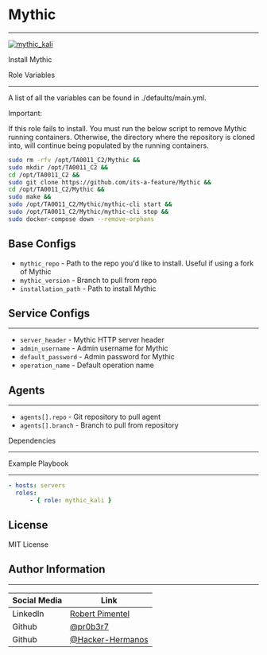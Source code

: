 # Mythic

-------

[![mythic_kali](https://img.shields.io/ansible/role/<PENDING_ROLE>)](https://galaxy.ansible.com/pr0b3r7/<PENDING_ROLE>)

Install Mythic

Role Variables

-------

A list of all the variables can be found in ./defaults/main.yml.

Important:

If this role fails to install. You must run the below script to remove Mythic running containers. Otherwise, the directory where the repository is cloned into, will continue being populated by the running containers.

```BASH
sudo rm -rfv /opt/TA0011_C2/Mythic && 
sudo mkdir /opt/TA0011_C2 && 
cd /opt/TA0011_C2 &&
sudo git clone https://github.com/its-a-feature/Mythic &&
cd /opt/TA0011_C2/Mythic &&
sudo make &&
sudo /opt/TA0011_C2/Mythic/mythic-cli start &&
sudo /opt/TA0011_C2/Mythic/mythic-cli stop &&
sudo docker-compose down --remove-orphans
```

## Base Configs

- `mythic_repo` - Path to the repo you'd like to install. Useful if using a fork of Mythic
- `mythic_version` - Branch to pull from repo
- `installation_path` - Path to install Mythic

## Service Configs

-------

- `server_header` - Mythic HTTP server header
- `admin_username` - Admin username for Mythic
- `default_password` - Admin password for Mythic
- `operation_name` - Default operation name

## Agents

-------

- `agents[].repo` - Git repository to pull agent
- `agents[].branch` - Branch to pull from repository

Dependencies

-------

Example Playbook

-------

```yaml
- hosts: servers
  roles:
      - { role: mythic_kali }
```

## License

MIT License

## Author Information

-------

| Social Media | Link |
| --- | --- |
| LinkedIn | [Robert Pimentel](https://LinkedIn.com/in/pimentelrobert1) |
| Github | [@pr0b3r7](https://github.com/pr0b3r7) |
| Github | [@Hacker-Hermanos](https://github.com/Hacker-Hermanos) |
